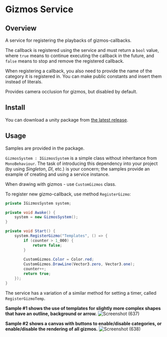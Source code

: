 # Gizmos Service

## Overview
A service for registering the playbacks of gizmos-callbacks. 

The callback is registered using the service and must return a `bool` value, where `true` means to continue executing the callback in the future, and `false` means to stop and remove the registered callback.

When registering a callback, you also need to provide the name of the category it is registered in. You can make public constants and insert them instead of literals.

Provides camera occlusion for gizmos, but disabled by default.

## Install
You can download a unity package from [the latest release](../../releases).

## Usage
Samples are provided in the package. 

`GizmosSystem : IGizmosSystem` is a simple class without inheritance from `MonoBehaviour`. The task of introducing this dependency into your project (by using *Singleton*, *DI*, etc.) is your concern; the samples provide an example of creating and using a service instance.

When drawing with gizmos - use `CustomGizmos` class.

To register new gizmo-callback, use method `RegisterGizmo`:
```cs
private IGizmosSystem system;

private void Awake() {
    system = new GizmosSystem();
}

private void Start() {
    system.RegisterGizmo("Templates", () => {
        if (counter > 1_000) {
            return false;
        }
        
        CustomGizmos.Color = Color.red;
        CustomGizmos.DrawLine(Vector3.zero, Vector3.one);
        counter++;
        return true;
    });
}
```

The service has a variation of a similar method for setting a timer, called `RegisterGizmoTemp`.

**Sample #1 shows the use of templates for slightly more complex shapes that have an outline, background or arrow.**
![Screenshot (637)](https://github.com/user-attachments/assets/921dfa9b-2366-42bf-82bd-40e391f6f3cd)

**Sample #2 shows a canvas with buttons to enable/disable categories, or enable/disable the rendering of all gizmos.**
![Screenshot (638)](https://github.com/user-attachments/assets/8a78d739-b1aa-42b7-9790-10ef55045ba5)
